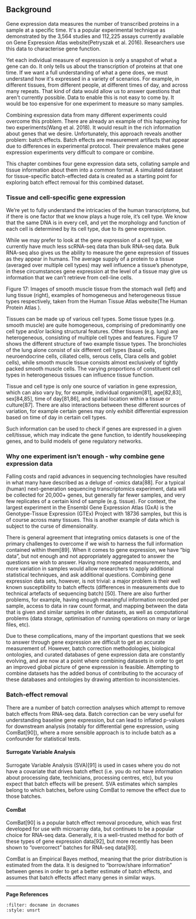 
## Background
Gene expression data measures the number of transcribed proteins in a sample at a specific time. It's a popular experimental technique as demonstrated by the 3,564 studies and 112,225 assays currently available on Gene Expression Atlas website(Petryszak et al. 2016). Researchers use this data to characterise gene function.

Yet each individual measure of expression is only a snapshot of what a gene can do. It only tells us about the transcription of proteins at that one time. If we want a full understanding of what a gene does, we must understand how it's expressed in a variety of scenarios. For example, in different tissues, from different people, at different times of day, and across many repeats. That kind of data would allow us to answer questions that aren't currently possible. Data to enable this is not easy to come by. It would be too expensive for one experiment to measure so many samples. 

Combining expression data from many different experiments could overcome this problem. There are already an example of this happening for two experiments(Wang et al. 2018). It would result in the rich information about genes that we desire. Unfortunately, this approach reveals another problem: batch effects. Batch effects are measurement artifacts that appear due to differences in experimental protocol. Their prevalence makes gene expression experiments very difficult to compare or combine.

This chapter combines four gene expression data sets, collating sample and tissue information about them into a common format. A simulated dataset for tissue-specific batch-effected data is created as a starting point for exploring batch effect removal for this combined dataset.

### Tissue and cell-specific gene expression
We’re yet to fully understand the intricacies of the human transcriptome, but if there is one factor that we know plays a huge role, it’s cell type. We know that the same DNA is in every cell, and yet the morphology and function of each cell is determined by its cell type, due to its gene expression. 

While we may prefer to look at the gene expression of a cell type, we currently have much less scRNA-seq data than bulk RNA-seq data. Bulk RNA-seq also gives us the ability to measure the gene expression of tissues as they appear in humans. The average supply of a protein to a tissue (averaged over multiple cell types) may well influence a tissue’s phenotype, in these circumstances gene expression at the level of a tissue may give us information that we can’t retrieve from cell-line cells.


Figure 17:  Images of smooth muscle tissue from the stomach wall (left) and lung tissue (right), examples of homogeneous and heterogeneous tissue types respectively, taken from the Human Tissue Atlas website(The Human Protein Atlas ).

Tissues can be made up of various cell types. Some tissue types (e.g. smooth muscle) are quite homogeneous, comprising of predominantly one cell type and/or lacking structural features. Other tissues (e.g. lung) are heterogeneous, consisting of multiple cell types and features. Figure 17 shows the different structure of two example tissue types. The bronchioles of the lung alone consist of six different cell types (basal cells, neuroendocrine cells, ciliated cells, serous cells, Clara cells and goblet cells), while smooth muscle tissue consists almost exclusively of tightly packed smooth muscle cells. The varying proportions of constituent cell types in heterogeneous tissues can influence tissue function.

Tissue and cell type is only one source of variation in gene expression, which can also vary by, for example, individual organism[81], age[82,83], sex[84,85], time of day[81,86], and spatial location within a tissue or culture[87]. There are also interactions between these different sources of variation, for example certain genes may only exhibit differential expression based on time of day in certain cell types.

Such information can be used to check if genes are expressed in a given cell/tissue, which may indicate the gene function, to identify housekeeping genes, and to build models of gene regulatory networks. 

### Why one experiment isn’t enough - why combine gene expression data
Falling costs and rapid advances in sequencing technologies have resulted in what many have described as a deluge of -omics data[88]. For a typical (human) next-generation sequencing transcriptomics experiment, data will be collected for 20,000+ genes, but generally far fewer samples, and very few replicates of a certain kind of sample (e.g. tissue). For context, the largest experiment in the Ensembl Gene Expression Atlas (GxA) is the Genotype-Tissue Expression (GTEx) Project with 18736 samples, but this is of course across many tissues. This is another example of data which is subject to the curse of dimensionality.

There is general agreement that integrating omics datasets is one of the primary challenges to overcome if we wish to harness the full information contained within them[89]. When it comes to gene expression, we have “big data”, but not enough and not appropriately aggregated to answer the questions we wish to answer. Having more repeated measurements, and more variation in samples would allow researchers to apply additional statistical techniques, and ask additional questions. Combining gene expression data sets, however, is not trivial: a major problem is their well known susceptibility to batch effects (differences in measurements due to technical artefacts of sequencing batch) [50]. There are also further problems, for example, having enough meaningful information recorded per sample, access to data in raw count format, and mapping between the data that is given and similar samples in other datasets, as well as computational problems (data storage, optimisation of running operations on many or large files, etc). 

Due to these complications, many of the important questions that we seek to answer through gene expression are difficult to get an accurate measurement of. However, batch correction methodologies, biological ontologies, and curated databases of gene expression data are constantly evolving, and are now at a point where combining datasets in order to get an improved global picture of gene expression is feasible. Attempting to combine datasets has the added bonus of contributing to the accuracy of these databases and ontologies by drawing attention to inconsistencies.

### Batch-effect removal 
There are a number of batch correction analyses which attempt to remove batch effects from RNA-seq data. Batch correction can be very useful for understanding baseline gene expression, but can lead to inflated p-values for downstream analysis (notably for differential gene expression, using ComBat[90]), where a more sensible approach is to include batch as a confounder for statistical tests. 

#### Surrogate Variable Analysis
Surrogate Variable Analysis (SVA)[91] is used in cases where you do not have a covariate that drives batch effect (i.e. you do not have information about processing date, technicians, processing centres, etc), but you expect that batch effects will be present. SVA estimates which samples belong to which batches, before using ComBat to remove the effect due to those batches.

#### ComBat
ComBat[90] is a popular batch effect removal procedure, which was first developed for use with microarray data, but continues to be a popular choice for RNA-seq data. Generally, it is a well-trusted method for both of these types of gene expression data[92], but more recently has been shown to “overcorrect” batches for RNA-seq data[93].

ComBat is an Empirical Bayes method, meaning that the prior distribution is estimated from the data. It is designed to “borrow/share information” between genes in order to get a better estimate of batch effects, and assumes that batch effects affect many genes in similar ways. 

---
**Page References**

```{bibliography} /_bibliography/references.bib
:filter: docname in docnames
:style: unsrt
```